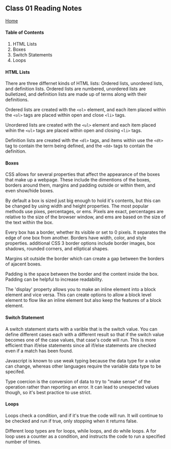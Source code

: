 ## Class 01 Reading Notes
[Home](https://tjohnson986.github.io/reading-notes/)

#### Table of Contents
1. HTML Lists
1. Boxes
1. Switch Statements
1. Loops


#### HTML Lists
There are three differnet kinds of HTML lists: Ordered lists, unordered lists, and definition lists. Ordered lists are numbered, unordered lists are bulletized, and definition lists are made up of terms along with their definitions.

Ordered lists are created with the `<ol>` element, and each item placed within the `<ol>` tags are placed within open and close `<li>` tags. 

Unordered lists are created with the `<ul>` element and each item placed wihin the `<ul>` tags are placed within open and closing `<li>` tags.

Definition lists are created with the `<dl>` tags, and items within use the `<dt>` tag to contain the term being defined, and the `<dd>` tags to contain the definition. 


#### Boxes
CSS allows for several properties that affect the appearance of the boxes that make up a webpage. These include the dimentions of the boxes, borders around them, margins and padding outside or within them, and even show/hide boxes. 

By default a box is sized just big enough to hold it's contents, but this can be changed by using width and height properties. The most popular methods use pixes, percentages, or ems. Pixels are exact, percentages are relative to the size of the browser window, and ems are based on the size of the text within the box. 

Every box has a border, whether its visible or set to 0 pixels. It separates the edge of one box from another. Borders have width, color, and style properties. additional CSS 3 border options include border images, box shadows, rounded corners, and elliptical shapes.

Margins sit outside the border which can create a gap between the borders of ajacent boxes. 

Padding is the space between the border and the content inside the box. Padding can be helpful to increase readability.

The 'display' property allows you to make an inline element into a block element and vice versa. This can create options to allow a block level element to flow like an inline element but also keep the features of a block element.

#### Switch Statement
A switch statement starts with a varible that is the switch value. You can define different cases each with a different result so that if the switch value becomes one of the case values, that case's code will run. This is more efficient than if/else statements since all if/else statements are checked even if a match has been found.

Javascript is known to use weak typing because the data type for a value can change, whereas other languages require the variable data type to be specifed. 

Type coercion is the conversion of data to try to "make sense" of the operation rather than reporting an error. It can lead to unexpected values though, so it's best practice to use strict.


#### Loops
Loops check a condition, and if it's true the code will run. It will continue to be checked and run if true, only stopping when it returns false.

Different loop types are for loops, while loops, and do while loops. A for loop uses a counter as a condition, and instructs the code to run a specified number of times.